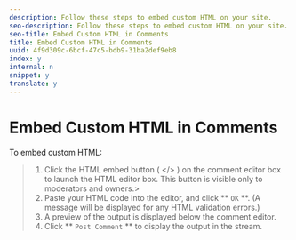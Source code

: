 ```yaml
---
description: Follow these steps to embed custom HTML on your site.
seo-description: Follow these steps to embed custom HTML on your site.
seo-title: Embed Custom HTML in Comments
title: Embed Custom HTML in Comments
uuid: 4f9d309c-6bcf-47c5-bdb9-31ba2def9eb8
index: y
internal: n
snippet: y
translate: y
---
```


# Embed Custom HTML in Comments

To embed custom HTML:
>1. Click the HTML embed button ( &lt;/&gt; ) on the comment editor box to launch the HTML editor box.
>   This button is visible only to moderators and owners.>
>1. Paste your HTML code into the editor, and click ** `OK` **. (A message will be displayed for any HTML validation errors.)
>1. A preview of the output is displayed below the comment editor.
>1. Click ** `Post Comment` ** to display the output in the stream.
